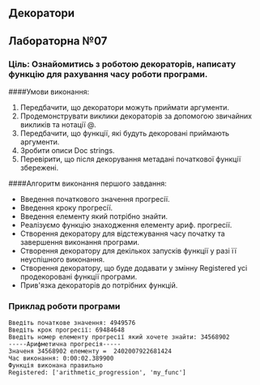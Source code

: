 ## Декоратори
## Лабораторна №07
### Ціль: Ознайомитись з роботою декораторів, написату функцію для рахування часу роботи програми.


####Умови виконання:
 1. Передбачити, що декоратори можуть приймати аргументи.
 2. Продемонструвати виклики декораторів за допомогою звичайних викликів та нотації @. 
 3. Передбачити, що функції, які будуть декоровані приймають аргументи.
 4. Зробити описи Doc strings.
 5. Перевірити, що після декорування метадані початкової функції збережені.

####Алгоритм виконання першого завдання:

 - Введення початкового значення прогресії.
 - Введення кроку прогресії.
 - Введення елементу який потрібно знайти.
 - Реалізуємо функцію знаходження елементу ариф. прогресії.
 - Створення декоратору для відстежування часу початку та завершення виконання програми.
 - Створення декоратору для декількох запусків функції у разі її неуспішного виконання.
 - Створення декоратору, що буде додавати у змінну Registered усі продекоровані функції програми.
 - Прив'язка декораторів до потрібних функцій.

### Приклад роботи програми
```
Введіть початкове значення: 4949576
Введіть крок прогресії: 69484648
Введіть номер елементу прогресії який хочете знайти: 34568902
-----Арифметична прогресія-----
Значеня 34568902 елементу =  2402007922681424
Час виконання: 0:00:02.389900
Функція виконана правильно
Registered: ['arithmetic_progression', 'my_func']


   ```